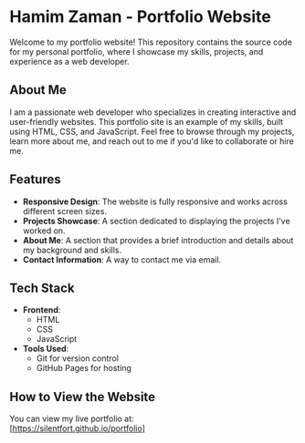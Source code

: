 # Hamim Zaman - Portfolio Website

Welcome to my portfolio website! This repository contains the source code for my personal portfolio, where I showcase my skills, projects, and experience as a web developer.

## About Me

I am a passionate web developer who specializes in creating interactive and user-friendly websites. This portfolio site is an example of my skills, built using HTML, CSS, and JavaScript. Feel free to browse through my projects, learn more about me, and reach out to me if you'd like to collaborate or hire me.

## Features

- **Responsive Design**: The website is fully responsive and works across different screen sizes.
- **Projects Showcase**: A section dedicated to displaying the projects I've worked on.
- **About Me**: A section that provides a brief introduction and details about my background and skills.
- **Contact Information**: A way to contact me via email.

## Tech Stack

- **Frontend**:
  - HTML
  - CSS
  - JavaScript
- **Tools Used**:
  - Git for version control
  - GitHub Pages for hosting

## How to View the Website

You can view my live portfolio at:  
[https://silentfort.github.io/portfolio]
